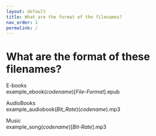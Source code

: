 ```yaml
---
layout: default
title: What are the format of the filenames?
nav_order: 1
permalink: /
---
```


# What are the format of these filenames?

E-books<br>
<text>example_ebook(_codename_)[_File-Format_].epub</text>

AudioBooks<br>
<text>example_audiobook(_Bit_Rate_)(_codename_).mp3</text>

Music<br>
<text>example_song(_codename_)[_Bit-Rate_].mp3</text>
